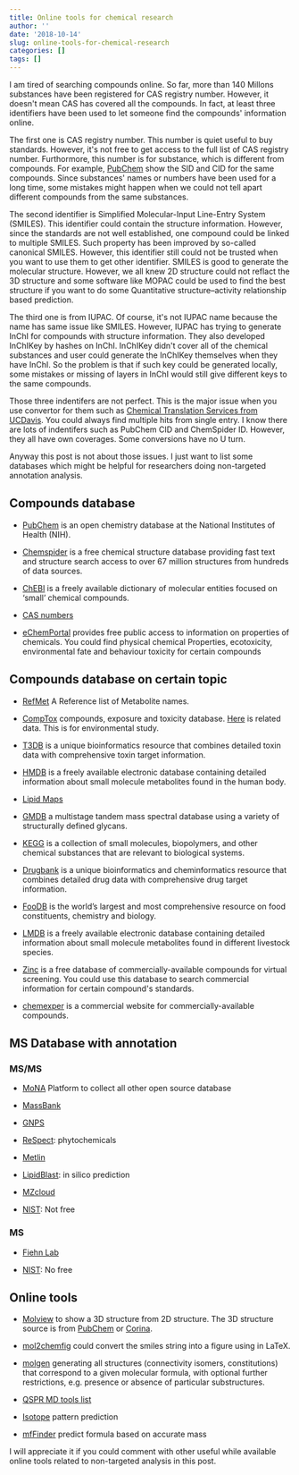 ```yaml
---
title: Online tools for chemical research
author: ''
date: '2018-10-14'
slug: online-tools-for-chemical-research
categories: []
tags: []
---
```


I am tired of searching compounds online. So far, more than 140 Millons substances have been registered for CAS registry number. However, it doesn't mean CAS has covered all the compounds. In fact, at least three identifiers have been used to let someone find the compounds' information online.

The first one is CAS registry number. This number is quiet useful to buy standards. However, it's not free to get access to the full list of CAS registry number. Furthormore, this number is for substance, which is different from compounds. For example,  [PubChem](https://www.ncbi.nlm.nih.gov/pmc/articles/PMC4702940/) show the SID and CID for the same compounds. Since substances' names or numbers have been used for a long time, some mistakes might happen when we could not tell apart different compounds from the same substances.

The second identifier is Simplified Molecular-Input Line-Entry System (SMILES). This identifier could contain the structure information. However, since the standards are not well established, one compound could be linked to multiple SMILES. Such property has been improved by so-called canonical SMILES. However, this identifier still could not be trusted when you want to use them to get other identifier. SMILES is good to generate the molecular structure. However, we all knew 2D structure could not reflact the 3D structure and some software like MOPAC could be used to find the best structure if you want to do some Quantitative structure–activity relationship based prediction.

The third one is from IUPAC. Of course, it's not IUPAC name because the name has same issue like SMILES. However, IUPAC has trying to generate InChI for compounds with structure information. They also developed InChIKey by hashes on InChI. InChIKey didn't cover all of the chemical substances and user could generate the InChIKey themselves when they have InChI. So the problem is that if such key could be generated locally, some mistakes or missing of layers in InChI would still give different keys to the same compounds.

Those three indentifers are not perfect. This is the major issue when you use convertor for them such as [Chemical Translation Services from UCDavis](http://cts.fiehnlab.ucdavis.edu/batch). You could always find multiple hits from single entry. I know there are lots of indentifers such as PubChem CID and ChemSpider ID. However, they all have own coverages. Some conversions have no U turn.

Anyway this post is not about those issues. I just want to list some databases which might be helpful for researchers doing non-targeted annotation analysis.

## Compounds database

- [PubChem](https://pubchem.ncbi.nlm.nih.gov/) is an open chemistry database at the National Institutes of Health (NIH).

- [Chemspider](http://www.chemspider.com/) is a free chemical structure database providing fast text and structure search access to over 67 million structures from hundreds of data sources.

- [ChEBI](https://www.ebi.ac.uk/chebi/) is a freely available dictionary of molecular entities focused on ‘small’ chemical compounds.

- [CAS numbers](https://www.cas.org/support/documentation/chemical-substances/faqs)

- [eChemPortal](https://www.echemportal.org/echemportal/substancesearch/substancesearchlink.action)  provides free public access to information on properties of chemicals. You could find physical chemical Properties, ecotoxicity, environmental fate and behaviour
toxicity for certain compounds

## Compounds database on certain topic

- [RefMet](http://www.metabolomicsworkbench.org/databases/refmet/index.php) A Reference list of Metabolite names.

- [CompTox](https://comptox.epa.gov/dashboard) compounds, exposure and toxicity database. [Here](https://www.epa.gov/chemical-research/downloadable-computational-toxicology-data) is related data. This is for environmental study.

- [T3DB](http://www.t3db.ca/) is a unique bioinformatics resource that combines detailed toxin data with comprehensive toxin target information.

- [HMDB](http://www.hmdb.ca/) is a freely available electronic database containing detailed information about small molecule metabolites found in the human body.

- [Lipid Maps](http://www.lipidmaps.org/)

- [GMDB](https://jcggdb.jp/rcmg/glycodb/Ms_ResultSearch) a multistage tandem mass spectral database using a variety of structurally defined glycans.

- [KEGG](https://www.genome.jp/kegg/compound/) is a collection of small molecules, biopolymers, and other chemical substances that are relevant to biological systems.

- [Drugbank](https://www.drugbank.ca/releases/latest) is a unique bioinformatics and cheminformatics resource that combines detailed drug data with comprehensive drug target information.

- [FooDB](http://foodb.ca/) is the world’s largest and most comprehensive resource on food constituents, chemistry and biology.

- [LMDB](http://lmdb.ca) is a freely available electronic database containing detailed information about small molecule metabolites found in different livestock species.

- [Zinc](http://zinc15.docking.org/) is a free database of commercially-available compounds for virtual screening. You could use this database to search commercial information for certain compound's standards.

- [chemexper](http://mastersearch.chemexper.com/) is a commercial website for commercially-available compounds.

## MS Database with annotation

### MS/MS

- [MoNA](http://mona.fiehnlab.ucdavis.edu/) Platform to collect all other open source database

- [MassBank](http://www.massbank.jp/?lang=en)

- [GNPS](https://gnps.ucsd.edu/ProteoSAFe/static/gnps-splash.jsp)

- [ReSpect](http://spectra.psc.riken.jp/): phytochemicals

- [Metlin](https://metlin.scripps.edu/)

- [LipidBlast](http://fiehnlab.ucdavis.edu/projects/LipidBlast): in silico prediction

- [MZcloud](https://www.mzcloud.org/)

- [NIST](https://www.nist.gov/srd/nist-standard-reference-database-1a-v17): Not free

### MS

- [Fiehn Lab](http://fiehnlab.ucdavis.edu/projects/binbase-setup)

- [NIST](https://www.nist.gov/srd/nist-standard-reference-database-1a-v17): No free


## Online tools

- [Molview](http://molview.org) to show a 3D structure from 2D structure. The 3D structure source is from [PubChem](https://jcheminf.biomedcentral.com/articles/10.1186/1758-2946-3-4) or [Corina](https://www.mn-am.com/products/corina).

- [mol2chemfig](http://chimpsky.uwaterloo.ca/mol2chemfig/) could convert the smiles string into a figure using in LaTeX.

- [molgen](http://molgen.de) generating all structures (connectivity isomers, constitutions) that correspond to a given molecular formula, with optional further restrictions, e.g. presence or absence of particular substructures.

- [QSPR MD tools list](http://www.moleculardescriptors.eu/resources/resources.htm)

- [Isotope](https://www.envipat.eawag.ch/index.php) pattern prediction

- [mfFinder](http://www.chemcalc.org/mf_finder/mfFinder_em_new) predict formula based on accurate mass

I will appreciate it if you could comment with other useful while available online tools related to non-targeted analysis in this post.
